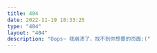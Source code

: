 ```yaml
---
title: 404
date: 2022-11-19 18:33:25
type: "404"
layout: "404"
description: "Oops~ 我崩溃了，找不到你想要的页面:("
---
```

